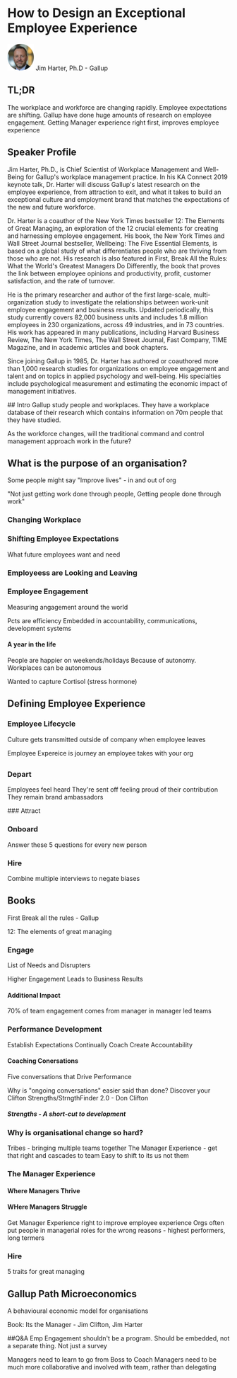 # How to Design an Exceptional Employee Experience

<img src="../media/SpeakerHeadshot_01JimHarter.png" width="60px">  
Jim Harter, Ph.D - Gallup

## TL;DR
The workplace and workforce are changing rapidly. Employee expectations are shifting. Gallup have done huge amounts of research on employee engagement. Getting Manager experience right first, improves employee experience

## Speaker Profile
Jim Harter, Ph.D., is Chief Scientist of Workplace Management and Well-Being for Gallup's workplace management practice. In his KA Connect 2019 keynote talk, Dr. Harter will discuss Gallup's latest research on the employee experience, from attraction to exit, and what it takes to build an exceptional culture and employment brand that matches the expectations of the new and future workforce.

Dr. Harter is a coauthor of the New York Times bestseller 12: The Elements of Great Managing, an exploration of the 12 crucial elements for creating and harnessing employee engagement. His book, the New York Times and Wall Street Journal bestseller, Wellbeing: The Five Essential Elements, is based on a global study of what differentiates people who are thriving from those who are not. His research is also featured in First, Break All the Rules: What the World's Greatest Managers Do Differently, the book that proves the link between employee opinions and productivity, profit, customer satisfaction, and the rate of turnover.

He is the primary researcher and author of the first large-scale, multi-organization study to investigate the relationships between work-unit employee engagement and business results. Updated periodically, this study currently covers 82,000 business units and includes 1.8 million employees in 230 organizations, across 49 industries, and in 73 countries. His work has appeared in many publications, including Harvard Business Review, The New York Times, The Wall Street Journal, Fast Company, TIME Magazine, and in academic articles and book chapters. 

Since joining Gallup in 1985, Dr. Harter has authored or coauthored more than 1,000 research studies for organizations on employee engagement and talent and on topics in applied psychology and well-being. His specialties include psychological measurement and estimating the economic impact of management initiatives.

## Intro
Gallup study people and workplaces. They have a workplace database of their research which contains information on 70m people that they have studied.

As the workforce changes, will the traditional command and control management approach work in the future?


## What is the purpose of an organisation?
Some people might say "Improve lives" - in and out of org

"Not just getting work done through people, Getting people done through work"

### Changing Workplace

### Shifting Employee Expectations
What future employees want and need

### Employeess are Looking and Leaving

### Employee Engagement
Measuring angagement around the world

Pcts are efficiency
Embedded in accountability, communications, development systems

#### A year in the life
People are happier on weekends/holidays
Because of autonomy. Workplaces can be autonomous

Wanted to capture Cortisol (stress hormone)

## Defining Employee Experience
### Employee Lifecycle
Culture gets transmitted outside of company when employee leaves

Employee Expereice is journey an employee takes with your org

## 

### Depart
Employees feel heard
They're sent off feeling proud of their contribution
They remain brand ambassadors

### Attract

### Onboard
Answer these 5 questions for every new person

### Hire

Combine multiple interviews to negate biases


## Books
First Break all the rules - Gallup 

12: The elements of great managing

### Engage
List of Needs and Disrupters

Higher Engagement Leads to Business Results

#### Additional Impact

70% of team engagement comes from manager in manager led teams

### Performance Development
Establish Expectations
Continually Coach
Create Accountability

#### Coaching Conersations
Five conversations that Drive Performance

Why is "ongoing conversations" easier said than done?
Discover your Clifton Strengths/StrngthFinder 2.0 - Don Clifton

##### Strengths - A short-cut to development

### Why is organisational change so hard?
Tribes - bringing multiple teams together
The Manager Experience - get that right and cascades to team
Easy to shift to its us not them

### The Manager Experience

#### Where Managers Thrive

#### WHere Managers Struggle

Get Manager Experience right to improve employee experience
Orgs often put people in managerial roles for the wrong reasons - highest performers, long termers

### Hire
5 traits for great managing

## Gallup Path Microeconomics
A behavioural economic model for organisations

Book: Its the Manager - Jim Clifton, Jim Harter


##Q&A
Emp Engagement shouldn't be a program. Should be embedded, not a separate thing. Not just a survey

Managers need to learn to go from Boss to Coach
Managers need to be much more collaborative and involved with team, rather than delegating

